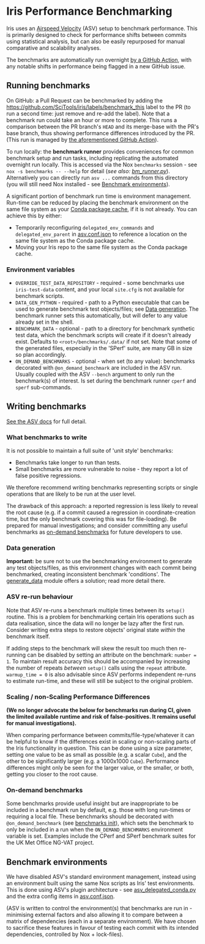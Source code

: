 # Iris Performance Benchmarking

Iris uses an [Airspeed Velocity](https://github.com/airspeed-velocity/asv)
(ASV) setup to benchmark performance. This is primarily designed to check for
performance shifts between commits using statistical analysis, but can also
be easily repurposed for manual comparative and scalability analyses.

The benchmarks are automatically run overnight
[by a GitHub Action](../.github/workflows/benchmark.yml), with any notable
shifts in performance being flagged in a new GitHub issue.

## Running benchmarks

On GitHub: a Pull Request can be benchmarked by adding the 
https://github.com/SciTools/iris/labels/benchmark_this 
label to the PR (to run a second time: just remove and re-add the label).
Note that a benchmark run could take an hour or more to complete.
This runs a comparison between the PR branch's ``HEAD`` and its merge-base with
the PR's base branch, thus showing performance differences introduced
by the PR. (This run is managed by 
[the aforementioned GitHub Action](../.github/workflows/benchmark.yml)).

To run locally: the **benchmark runner** provides conveniences for
common benchmark setup and run tasks, including replicating the automated 
overnight run locally. This is accessed via the Nox `benchmarks` session - see
`nox -s benchmarks -- --help` for detail (_see also: 
[bm_runner.py](./bm_runner.py)_). Alternatively you can directly run `asv ...`
commands from this directory (you will still need Nox installed - see
[Benchmark environments](#benchmark-environments)).

A significant portion of benchmark run time is environment management. Run-time
can be reduced by placing the benchmark environment on the same file system as
your
[Conda package cache](https://conda.io/projects/conda/en/latest/user-guide/configuration/use-condarc.html#specify-pkg-directories),
if it is not already. You can achieve this by either:

- Temporarily reconfiguring `delegated_env_commands` and `delegated_env_parent` 
  in [asv.conf.json](asv.conf.json) to reference a location on the same file
  system as the Conda package cache.
- Moving your Iris repo to the same file system as the Conda package cache.

### Environment variables

* `OVERRIDE_TEST_DATA_REPOSITORY` - required - some benchmarks use
`iris-test-data` content, and your local `site.cfg` is not available for
benchmark scripts.
* `DATA_GEN_PYTHON` - required - path to a Python executable that can be
used to generate benchmark test objects/files; see
[Data generation](#data-generation). The benchmark runner sets this 
automatically, but will defer to any value already set in the shell.
* `BENCHMARK_DATA` - optional - path to a directory for benchmark synthetic
test data, which the benchmark scripts will create if it doesn't already
exist. Defaults to `<root>/benchmarks/.data/` if not set. Note that some of
the generated files, especially in the 'SPerf' suite, are many GB in size so
plan accordingly.
* `ON_DEMAND_BENCHMARKS` - optional - when set (to any value): benchmarks
decorated with `@on_demand_benchmark` are included in the ASV run. Usually
coupled with the ASV `--bench` argument to only run the benchmark(s) of
interest. Is set during the benchmark runner `cperf` and `sperf` sub-commands.

## Writing benchmarks

[See the ASV docs](https://asv.readthedocs.io/) for full detail.

### What benchmarks to write

It is not possible to maintain a full suite of 'unit style' benchmarks:

* Benchmarks take longer to run than tests.
* Small benchmarks are more vulnerable to noise - they report a lot of false
positive regressions.

We therefore recommend writing benchmarks representing scripts or single
operations that are likely to be run at the user level.

The drawback of this approach: a reported regression is less likely to reveal
the root cause (e.g. if a commit caused a regression in coordinate-creation 
time, but the only benchmark covering this was for file-loading). Be prepared
for manual investigations; and consider committing any useful benchmarks as 
[on-demand benchmarks](#on-demand-benchmarks) for future developers to use.

### Data generation
**Important:** be sure not to use the benchmarking environment to generate any
test objects/files, as this environment changes with each commit being
benchmarked, creating inconsistent benchmark 'conditions'. The
[generate_data](./benchmarks/generate_data/__init__.py) module offers a
solution; read more detail there.

### ASV re-run behaviour

Note that ASV re-runs a benchmark multiple times between its `setup()` routine.
This is a problem for benchmarking certain Iris operations such as data
realisation, since the data will no longer be lazy after the first run.
Consider writing extra steps to restore objects' original state _within_ the
benchmark itself.

If adding steps to the benchmark will skew the result too much then re-running
can be disabled by setting an attribute on the benchmark: `number = 1`. To
maintain result accuracy this should be accompanied by increasing the number of
repeats _between_ `setup()` calls using the `repeat` attribute.
`warmup_time = 0` is also advisable since ASV performs independent re-runs to
estimate run-time, and these will still be subject to the original problem.

### Scaling / non-Scaling Performance Differences

**(We no longer advocate the below for benchmarks run during CI, given the
limited available runtime and risk of false-positives. It remains useful for
manual investigations).**

When comparing performance between commits/file-type/whatever it can be helpful
to know if the differences exist in scaling or non-scaling parts of the Iris
functionality in question. This can be done using a size parameter, setting
one value to be as small as possible (e.g. a scalar `Cube`), and the other to
be significantly larger (e.g. a 1000x1000 `Cube`). Performance differences
might only be seen for the larger value, or the smaller, or both, getting you
closer to the root cause.

### On-demand benchmarks

Some benchmarks provide useful insight but are inappropriate to be included in
a benchmark run by default, e.g. those with long run-times or requiring a local
file. These benchmarks should be decorated with `@on_demand_benchmark`
(see [benchmarks init](./benchmarks/__init__.py)), which
sets the benchmark to only be included in a run when the `ON_DEMAND_BENCHMARKS`
environment variable is set. Examples include the CPerf and SPerf benchmark
suites for the UK Met Office NG-VAT project.

## Benchmark environments

We have disabled ASV's standard environment management, instead using an
environment built using the same Nox scripts as Iris' test environments. This
is done using ASV's plugin architecture - see
[asv_delegated_conda.py](asv_delegated_conda.py) and the extra config items in
[asv.conf.json](asv.conf.json).

(ASV is written to control the environment(s) that benchmarks are run in -
minimising external factors and also allowing it to compare between a matrix
of dependencies (each in a separate environment). We have chosen to sacrifice
these features in favour of testing each commit with its intended dependencies,
controlled by Nox + lock-files).
